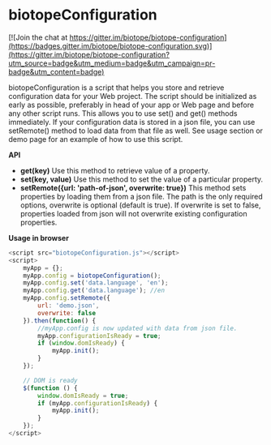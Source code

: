 # biotopeConfiguration

[![Join the chat at https://gitter.im/biotope/biotope-configuration](https://badges.gitter.im/biotope/biotope-configuration.svg)](https://gitter.im/biotope/biotope-configuration?utm_source=badge&utm_medium=badge&utm_campaign=pr-badge&utm_content=badge)

biotopeConfiguration is a script that helps you store and retrieve configuration data for your Web project. The script should be initialized as early as possible, preferably in head of your app or Web page and before any other script runs. This allows you to use set() and get() methods immediately. If your configuration data is stored in a json file, you can use setRemote() method to load data from that file as well. See usage section or demo page for an example of how to use this script.

**API**

- **get(key)** Use this method to retrieve value of a property.
- **set(key, value)** Use this method to set the value of a particular property.
- **setRemote({url: 'path-of-json', overwrite: true})** This method sets properties by loading them from a json file. The path is the only required options, overwrite is optional (default is true). If overwrite is set to false, properties loaded from json will not overwrite existing configuration properties.

**Usage in browser**
```javascript
<script src="biotopeConfiguration.js"></script>
<script>
	myApp = {};
	myApp.config = biotopeConfiguration();
	myApp.config.set('data.language', 'en');
	myApp.config.get('data.language'); //en
	myApp.config.setRemote({
		url: 'demo.json',
		overwrite: false
	}).then(function() {
		//myApp.config is now updated with data from json file.
		myApp.configurationIsReady = true;
		if (window.domIsReady) {
			myApp.init();
		}		
	});

	// DOM is ready
	$(function () {
		window.domIsReady = true;
		if (myApp.configurationIsReady) {
			myApp.init();
		}
	});
</script>
```
